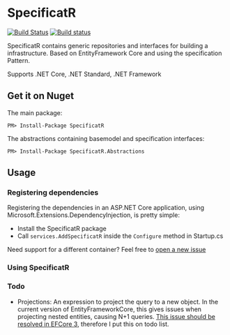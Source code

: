 # SpecificatR
[![Build Status](https://dev.azure.com/DavidVanderheyden/SpecificatR/_apis/build/status/Build.Pipeline?branchName=master)](https://dev.azure.com/DavidVanderheyden/SpecificatR/_build/latest?definitionId=7&branchName=master)
[![Build status](https://ci.appveyor.com/api/projects/status/1fx3shp4cv82qbj9?svg=true)](https://ci.appveyor.com/project/Cr3ature/specificatr)

SpecificatR contains generic repositories and interfaces for building a infrastructure. Based on EntityFramework Core and using the specification Pattern.

Supports .NET Core, .NET Standard, .NET Framework

## Get it on Nuget

The main package:
```
PM> Install-Package SpecificatR
```

The abstractions containing basemodel and specification interfaces:
```
PM> Install-Package SpecificatR.Abstractions
```

## Usage
### Registering dependencies
Registering the dependencies in an ASP.NET Core application, using Microsoft.Extensions.DependencyInjection, is pretty simple:

- Install the SpecificatR package
- Call ````services.AddSpecificatR```` inside the ````Configure```` method in Startup.cs

Need support for a different container? Feel free to [open a new issue](https://github.com/Cr3ature/SpecificatR/issues/new)

### Using SpecificatR


### Todo

- Projections: An expression to project the query to a new object. In the current version of EntityFrameworkCore, this gives issues when projecting nested entities, causing N+1 queries. [This issue should be resolved in EFCore 3](https://github.com/aspnet/EntityFrameworkCore/issues/12098#issuecomment-455997159), therefore I put this on todo list.
